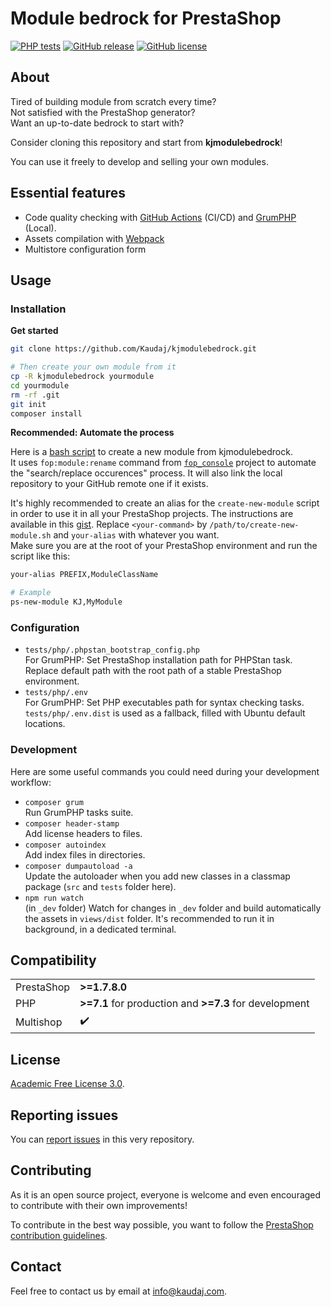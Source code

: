 <!-- <h1 align="center"><img src="/views/img/logo.png" alt="Module bedrock" width="500"></h1> -->

# Module bedrock for PrestaShop

[![PHP tests](https://github.com/Kaudaj/kjmodulebedrock/actions/workflows/php.yml/badge.svg)](https://github.com/Kaudaj/kjmodulebedrock/actions/workflows/php.yml)
[![GitHub release](https://img.shields.io/github/release/Kaudaj/kjmodulebedrock.svg)](https://GitHub.com/Kaudaj/kjmodulebedrock/releases/)
[![GitHub license](https://img.shields.io/github/license/Kaudaj/kjmodulebedrock)](https://github.com/Kaudaj/kjmodulebedrock/LICENSE.md)

## About

Tired of building module from scratch every time?<br>
Not satisfied with the PrestaShop generator?<br>
Want an up-to-date bedrock to start with?<br>

Consider cloning this repository and start from **kjmodulebedrock**!<br>

You can use it freely to develop and selling your own modules.

## Essential features

- Code quality checking with [GitHub Actions](https://github.com/Kaudaj/kjmodulebedrock/tree/main/.github/workflows) (CI/CD) and [GrumPHP](https://github.com/phpro/grumphp) (Local).
- Assets compilation with [Webpack](https://webpack.js.org/)
- Multistore configuration form

## Usage

### Installation

**Get started**

```bash
git clone https://github.com/Kaudaj/kjmodulebedrock.git

# Then create your own module from it
cp -R kjmodulebedrock yourmodule
cd yourmodule
rm -rf .git
git init
composer install
```

**Recommended: Automate the process**

Here is a [bash script](create-new-module) to create a new module from kjmodulebedrock. <br>
It uses `fop:module:rename` command from [`fop_console`](fop-console) project to automate the "search/replace occurences" process. It will also link the local repository to your GitHub remote one if it exists.

It's highly recommended to create an alias for the `create-new-module` script in order to use it in all your PrestaShop projects. The instructions are available in this [gist](create-alias). Replace `<your-command>` by `/path/to/create-new-module.sh` and `your-alias` with whatever you want.<br>
Make sure you are at the root of your PrestaShop environment and run the script like this:

```bash
your-alias PREFIX,ModuleClassName

# Example
ps-new-module KJ,MyModule
```

### Configuration

- `tests/php/.phpstan_bootstrap_config.php`<br>
For GrumPHP: Set PrestaShop installation path for PHPStan task.<br>
Replace default path with the root path of a stable PrestaShop environment.
- `tests/php/.env`<br>
For GrumPHP: Set PHP executables path for syntax checking tasks.<br>
`tests/php/.env.dist` is used as a fallback, filled with Ubuntu default locations.


### Development

Here are some useful commands you could need during your development workflow:

- `composer grum`<br>
Run GrumPHP tasks suite.
- `composer header-stamp`<br>
Add license headers to files.
- `composer autoindex`<br>
Add index files in directories.
- `composer dumpautoload -a`<br>
Update the autoloader when you add new classes in a classmap package (`src` and `tests` folder here).
- `npm run watch`<br>
(in `_dev` folder) Watch for changes in `_dev` folder and build automatically the assets in `views/dist` folder. It's recommended to run it in background, in a dedicated terminal.

## Compatibility

|     |     |
| --- | --- |
| PrestaShop | **>=1.7.8.0** |
| PHP        | **>=7.1** for production and **>=7.3** for development |
| Multishop | :heavy_check_mark: |

## License

[Academic Free License 3.0][afl-3.0].

## Reporting issues

You can [report issues][report-issue] in this very repository.

## Contributing

As it is an open source project, everyone is welcome and even encouraged to contribute with their own improvements!

To contribute in the best way possible, you want to follow the [PrestaShop contribution guidelines][contribution-guidelines].

## Contact

Feel free to contact us by email at info@kaudaj.com.

[report-issue]: https://github.com/Kaudaj/kjmodulebedrock/issues/new/choose
[prestashop]: https://www.prestashop.com/
[contribution-guidelines]: https://devdocs.prestashop.com/1.7/contribute/contribution-guidelines/project-modules/
[afl-3.0]: https://opensource.org/licenses/AFL-3.0
[fop-console]: https://github.com/friends-of-presta/fop_console
[create-new-module]: https://gist.github.com/Kaudaj/dd963b5445bbc05d2290ee1300b72ccd
[create-alias]: https://gist.github.com/Kaudaj/cf416de07a615c000a69da5ea44b1e86
